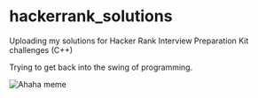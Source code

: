 # hackerrank_solutions
Uploading my solutions for Hacker Rank Interview Preparation Kit challenges (C++) 

Trying to get back into the swing of programming.

![Ahaha meme](https://media.tenor.com/images/fc320ef546ddac5b620bd9390c76fcd5/tenor.gif)
